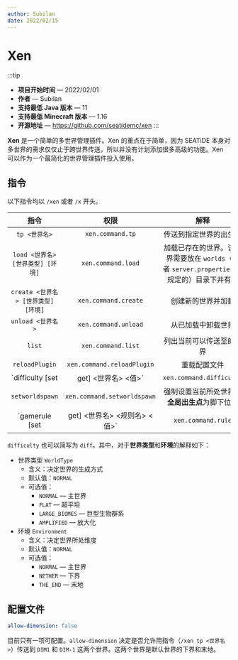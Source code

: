 ```yaml
---
author: Subilan
date: 2022/02/15
---
```

# Xen

:::tip
- **项目开始时间** — 2022/02/01
- **作者** — Subilan
- **支持最低 Java 版本** — 11
- **支持最低 Minecraft 版本** — 1.16
- **开源地址** — <https://github.com/seatidemc/xen>
:::

**Xen** 是一个简单的多世界管理插件。Xen 的重点在于简单，因为 SEATiDE 本身对多世界的需求仅仅止于跨世界传送，所以并没有计划添加很多高级的功能。Xen 可以作为一个最简化的世界管理插件投入使用。

## 指令


以下指令均以 `/xen` 或者 `/x` 开头。

|指令|权限|解释|
|:-:|:-:|:-:|
|`tp <世界名>`|`xen.command.tp`|传送到指定世界的出生点|
|`load <世界名> [世界类型] [环境]`|`xen.command.load`|加载已存在的世界。该世界需要放在 `worlds`（或者 `server.properties` 中规定的）目录下并有效|
|`create <世界名> [世界类型] [环境]`|`xen.command.create`|创建新的世界并加载|
|`unload <世界名>`|`xen.command.unload`|从已加载中卸载世界|
|`list`|`xen.command.list`|列出当前可以传送至的世界|
|`reloadPlugin`|`xen.command.reloadPlugin`|重载配置文件|
|`difficulty [set|get] <世界名> <值>`|`xen.command.difficulty`|设置或者获取指定世界的难度|
|`setworldspawn`|`xen.command.setworldspawn`|强制设置当前所处世界的**全局出生点**为脚下位置|
|`gamerule [set|get] <世界名> <规则名> <值>`|`xen.command.rule`|设置或者获取指定世界的游戏规则|

`difficulty` 也可以简写为 `diff`。其中，对于**世界类型**和**环境**的解释如下：

- 世界类型 `WorldType`
  - 含义：决定世界的生成方式
  - 默认值：`NORMAL`
  - 可选值：
    - `NORMAL` — 主世界
    - `FLAT` — 超平坦
    - `LARGE_BIOMES` — 巨型生物群系
    - `AMPLIFIED` — 放大化
- 环境 `Environment`
  - 含义：决定世界所处维度
  - 默认值：`NORMAL`
  - 可选值：
    - `NORMAL` — 主世界
    - `NETHER` — 下界
    - `THE_END` — 末地

## 配置文件

```yml
allow-dimension: false
```

目前只有一项可配置。`allow-dimension` 决定是否允许用指令（`/xen tp <世界名>`）传送到 `DIM1` 和 `DIM-1` 这两个世界。这两个世界是默认世界的下界和末地。
